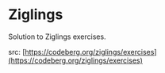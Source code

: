 # Ziglings

Solution to Ziglings exercises.

src: [https://codeberg.org/ziglings/exercises](https://codeberg.org/ziglings/exercises)
